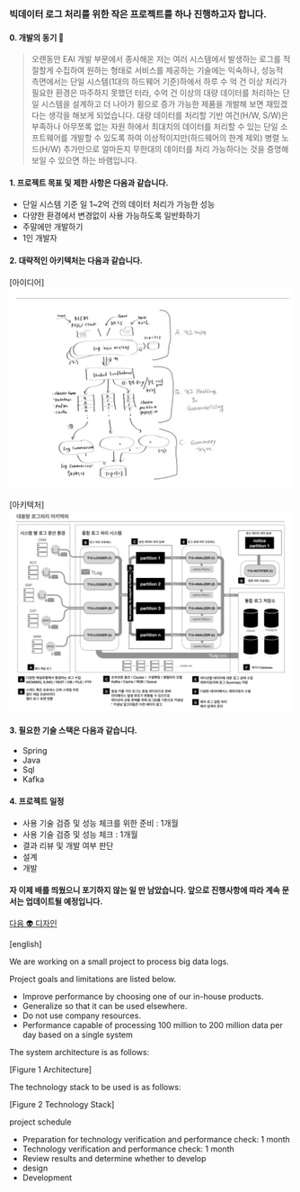 <!--
### We are working on a small project for big data log processing. 👋
---
- 🔭 I’m currently working on ...
  ---
  * 탭 블릿 표시 예
  * **Bold**
  * > 인용문입니다.
    >> 인용에 인용입니다.
  * ![아키텍처](./fig.01-architectrue01.png)
  * ![아키텍처](./fig.02-architectrue02.png)
  1. 숫자
  2. 2번째
  마크다운 참고 : 
    https://www.markdownguide.org/getting-started/
  마크다운 툴 :
    https://dillinger.io
-->

### 빅데이터 로그 처리를 위한 작은 프로젝트를 하나 진행하고자 합니다.

#### 0. 개발의 동기 🤔 
  > 오랜동안 EAI 개발 부문에서 종사해온 저는 여러 시스템에서 발생하는 로그를 적절할게 수집하여
  > 원하는 형태로 서비스를 제공하는 기술에는 익숙하나,
  > 성능적 측면에서는 단일 시스템(1대의 하드웨어 기준)하에서 하루 수 억 건 이상 처리가
  > 필요한 환경은 마주하지 못했던 터라, 수억 건 이상의 대량 데이터를 처리하는 단일 시스템을 설계하고
  > 더 나아가 횡으로 증가 가능한 제품을 개발해 보면 재밌겠다는 생각을 해보게 되었습니다.
  > 대량 데이터를 처리할 기반 여건(H/W, S/W)은 부족하나 아무쪼록 없는 자원 하에서 최대치의 데이터를
  > 처리할 수 있는 단일 소프트웨어를 개발할 수 있도록 하여 이상적이지만(하드웨어의 한계 제외)
  > 병렬 노드(H/W) 추가만으로 얼마든지 무한대의 데이터를 처리 가능하다는 것을 증명해 보일 수 있으면 하는 바램입니다.   

#### 1. 프로젝트 목표 및 제한 사항은 다음과 같습니다.
  * 단일 시스템 기준 일 1~2억 건의 데이터 처리가 가능한 성능
  * 다양한 환경에서 변경없이 사용 가능하도록 일반화하기
  * 주말에만 개발하기
  * 1인 개발자

#### 2. 대략적인 아키텍처는 다음과 같습니다.
[아이디어] ![](./fig.01-architectrue01.png)

[아키텍처] ![](./fig.02-architectrue02.png)

#### 3. 필요한 기술 스택은 다음과 같습니다.
  * Spring
  * Java
  * Sql
  * Kafka

#### 4. 프로젝트 일정
  - 사용 기술 검증 및 성능 체크를 위한 준비 : 1개월
  - 사용 기술 검증 및 성능 체크 : 1개월
  - 결과 리뷰 및 개발 여부 판단
  - 설계
  - 개발

#### 자 이제 배를 띄웠으니 포기하지 않는 일 만 남았습니다. 앞으로 진행사항에 따라 계속 문서는 업데이트될 예정입니다. 

[다음 👽 디자인](./design.md)


[english]

We are working on a small project to process big data logs.

Project goals and limitations are listed below.
* Improve performance by choosing one of our in-house products.
* Generalize so that it can be used elsewhere.
* Do not use company resources.
* Performance capable of processing 100 million to 200 million data per day based on a single system

The system architecture is as follows:

[Figure 1 Architecture]

The technology stack to be used is as follows:

[Figure 2 Technology Stack]

project schedule
- Preparation for technology verification and performance check: 1 month
- Technology verification and performance check: 1 month
- Review results and determine whether to develop
- design
- Development

